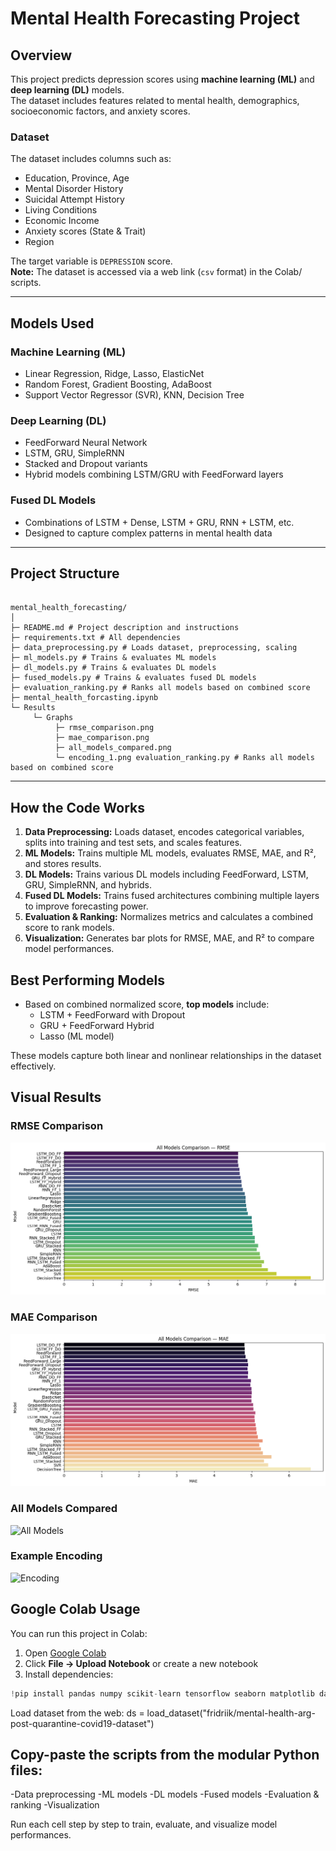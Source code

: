 # Mental Health Forecasting Project

## Overview
This project predicts depression scores using **machine learning (ML)** and **deep learning (DL)** models.  
The dataset includes features related to mental health, demographics, socioeconomic factors, and anxiety scores.

### Dataset
The dataset includes columns such as:
- Education, Province, Age
- Mental Disorder History
- Suicidal Attempt History
- Living Conditions
- Economic Income
- Anxiety scores (State & Trait)
- Region

The target variable is `DEPRESSION` score.  
**Note:** The dataset is accessed via a web link (`csv` format) in the Colab/ scripts.

---

## Models Used

### Machine Learning (ML)
- Linear Regression, Ridge, Lasso, ElasticNet  
- Random Forest, Gradient Boosting, AdaBoost  
- Support Vector Regressor (SVR), KNN, Decision Tree  

### Deep Learning (DL)
- FeedForward Neural Network  
- LSTM, GRU, SimpleRNN  
- Stacked and Dropout variants  
- Hybrid models combining LSTM/GRU with FeedForward layers  

### Fused DL Models
- Combinations of LSTM + Dense, LSTM + GRU, RNN + LSTM, etc.  
- Designed to capture complex patterns in mental health data

---

## Project Structure
```

mental_health_forecasting/
│
├─ README.md # Project description and instructions
├─ requirements.txt # All dependencies
├─ data_preprocessing.py # Loads dataset, preprocessing, scaling
├─ ml_models.py # Trains & evaluates ML models
├─ dl_models.py # Trains & evaluates DL models
├─ fused_models.py # Trains & evaluates fused DL models
├─ evaluation_ranking.py # Ranks all models based on combined score
├─ mental_health_forcasting.ipynb
└─ Results
     └─ Graphs
          ├─ rmse_comparison.png
          ├─ mae_comparison.png
          ├─ all_models_compared.png
          └─ encoding_1.png evaluation_ranking.py # Ranks all models based on combined score
```

---

## How the Code Works
1. **Data Preprocessing:** Loads dataset, encodes categorical variables, splits into training and test sets, and scales features.  
2. **ML Models:** Trains multiple ML models, evaluates RMSE, MAE, and R², and stores results.  
3. **DL Models:** Trains various DL models including FeedForward, LSTM, GRU, SimpleRNN, and hybrids.  
4. **Fused DL Models:** Trains fused architectures combining multiple layers to improve forecasting power.  
5. **Evaluation & Ranking:** Normalizes metrics and calculates a combined score to rank models.  
6. **Visualization:** Generates bar plots for RMSE, MAE, and R² to compare model performances.  

## Best Performing Models
- Based on combined normalized score, **top models** include:
  - LSTM + FeedForward with Dropout  
  - GRU + FeedForward Hybrid  
  - Lasso (ML model)

These models capture both linear and nonlinear relationships in the dataset effectively.
## Visual Results

### RMSE Comparison
![RMSE Comparison](Results/graphs/rmse_comparison.png)

### MAE Comparison
![MAE Comparison](Results/graphs/mae_comparison.png)

### All Models Compared
![All Models](Results/graphs/all_models_compared.png)

### Example Encoding
![Encoding](Results/graphs/encoding_1.png)

## Google Colab Usage
You can run this project in Colab:

1. Open [Google Colab](https://colab.research.google.com/)  
2. Click **File → Upload Notebook** or create a new notebook  
3. Install dependencies:
```python
!pip install pandas numpy scikit-learn tensorflow seaborn matplotlib datasets
```

Load dataset from the web:
ds = load_dataset("fridriik/mental-health-arg-post-quarantine-covid19-dataset")

## Copy-paste the scripts from the modular Python files:
-Data preprocessing
-ML models
-DL models
-Fused models
-Evaluation & ranking
-Visualization

Run each cell step by step to train, evaluate, and visualize model performances.
